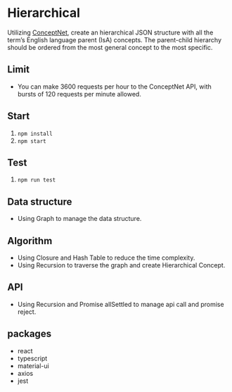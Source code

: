 # Hierarchical

Utilizing [ConceptNet](https://github.com/commonsense/conceptnet5/wiki/API),
create an hierarchical JSON structure with all the term’s English language
parent (IsA) concepts. The parent-child hierarchy should be ordered from the
most general concept to the most specific.

## Limit

- You can make 3600 requests per hour to the ConceptNet API, with bursts of 120
  requests per minute allowed.

## Start

1. `npm install`
2. `npm start`

## Test

1. `npm run test`

## Data structure

- Using Graph to manage the data structure.

## Algorithm

- Using Closure and Hash Table to reduce the time complexity.
- Using Recursion to traverse the graph and create Hierarchical Concept.

## API

- Using Recursion and Promise allSettled to manage api call and promise reject.

## packages

- react
- typescript
- material-ui
- axios
- jest
